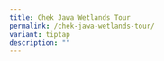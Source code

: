 ```yaml
---
title: Chek Jawa Wetlands Tour
permalink: /chek-jawa-wetlands-tour/
variant: tiptap
description: ""
---
```

